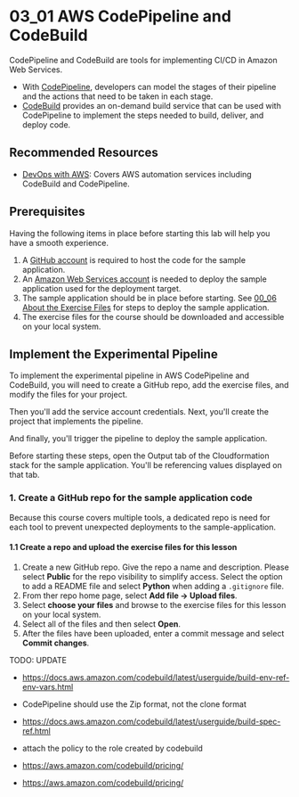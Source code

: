 # 03_01 AWS CodePipeline and CodeBuild
CodePipeline and CodeBuild are tools for implementing CI/CD in Amazon Web Services.  

- With [CodePipeline](https://aws.amazon.com/codepipeline), developers can model the stages of their pipeline and the actions that need to be taken in each stage.  
- [CodeBuild](https://aws.amazon.com/codebuild) provides an on-demand build service that can be used with CodePipeline to implement the steps needed to build, deliver, and deploy code.

## Recommended Resources
- [DevOps with AWS](https://www.linkedin.com/learning/devops-with-aws): Covers AWS automation services including CodeBuild and CodePipeline.

## Prerequisites
Having the following items in place before starting this lab will help you have a smooth experience.

1. A [GitHub account](https://github.com/join) is required to host the code for the sample application.
1. An [Amazon Web Services account](https://aws.amazon.com/free) is needed to deploy the sample application used for the deployment target.
1. The sample application should be in place before starting.  See [00_06 About the Exercise Files](../../ch0_introduction/00_06_about_the_exercise_files/README.md) for steps to deploy the sample application.
1. The exercise files for the course should be downloaded and accessible on your local system.

## Implement the Experimental Pipeline
To implement the experimental pipeline in AWS CodePipeline and CodeBuild, you will need to create a GitHub repo, add the exercise files, and modify the files for your project.

Then you'll add the service account credentials.  Next, you'll create the project that implements the pipeline.

And finally, you'll trigger the pipeline to deploy the sample application.

Before starting these steps, open the Output tab of the Cloudformation stack for the sample application.  You'll be referencing values displayed on that tab.

### 1. Create a GitHub repo for the sample application code
Because this course covers multiple tools, a dedicated repo is need for each tool to prevent unexpected deployments to the sample-application.

#### 1.1 Create a repo and upload the exercise files for this lesson
1. Create a new GitHub repo. Give the repo a name and description.  Please select **Public** for the repo visibility to simplify access.  Select the option to add a README file and select **Python** when adding a `.gitignore` file.
2. From ther repo home page, select **Add file -> Upload files**.
3. Select **choose your files** and browse to the exercise files for this lesson on your local system.
4. Select all of the files and then select **Open**.
5. After the files have been uploaded, enter a commit message and select **Commit changes**.


TODO: UPDATE

- https://docs.aws.amazon.com/codebuild/latest/userguide/build-env-ref-env-vars.html

- CodePipeline should use the Zip format, not the clone format


- https://docs.aws.amazon.com/codebuild/latest/userguide/build-spec-ref.html

- attach the policy to the role created by codebuild

- https://aws.amazon.com/codebuild/pricing/
- https://aws.amazon.com/codebuild/pricing/

